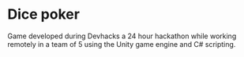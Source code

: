 # Dice poker
 Game developed during Devhacks a 24 hour hackathon while working remotely in a team of 5 using the Unity game engine and C# scripting.
